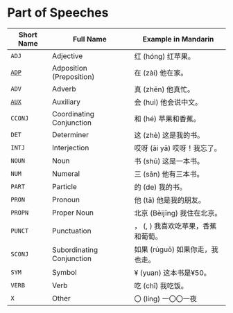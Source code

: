 # Part of Speeches

| Short Name       | Full Name                    | Example in Mandarin                |
|------------------|------------------------------|------------------------------------|
| `ADJ`            | Adjective                    | 红 (hóng) 红苹果。                  |
| [`ADP`](./ADP)   | Adposition (Preposition)     | 在 (zài) 他在家。                   |
| `ADV`            | Adverb                       | 真 (zhēn) 他真忙。                  |
| [`AUX`](./AUX)   | Auxiliary                    | 会 (huì) 他会说中文。                |
| `CCONJ`          | Coordinating Conjunction     | 和 (hé) 苹果和香蕉。                 |
| `DET`            | Determiner                   | 这 (zhè) 这是我的书。                |
| `INTJ`           | Interjection                 | 哎呀 (āi yā) 哎呀！我忘了。           |
| `NOUN`           | Noun                         | 书 (shū) 这是一本书。                |
| `NUM`            | Numeral                      | 三 (sān) 他有三本书。                |
| `PART`           | Particle                     | 的 (de) 我的书。                    |
| `PRON`           | Pronoun                      | 他 (tā) 他是我的朋友。               |
| `PROPN`          | Proper Noun                  | 北京 (Běijīng) 我住在北京。          |
| `PUNCT`          | Punctuation                  | ， (, ) 我喜欢吃苹果，香蕉和葡萄。     |
| `SCONJ`          | Subordinating Conjunction    | 如果 (rúguǒ) 如果你走，我也走。       |
| `SYM`            | Symbol                       | ¥ (yuan) 这本书是¥50。              |
| `VERB`           | Verb                         | 吃 (chī) 我吃饭。                   |
| `X`              | Other                        | 〇 (líng) 一〇〇一夜                 |

